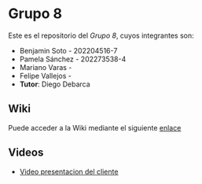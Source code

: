 # Grupo 8

Este es el repositorio del *Grupo 8*, cuyos integrantes son:
* Benjamin Soto   - 202204516-7
* Pamela Sánchez  - 202273538-4
* Mariano Varas   -
* Felipe Vallejos - 
* **Tutor**: Diego Debarca 

## Wiki
Puede acceder a la Wiki mediante el siguiente [enlace](https://gitlab.com/analisis-y-dise-o-de-software/Vigifia/-/wikis/home)

## Videos

* [Video presentacion del cliente](https://www.youtube.com/watch?v=abJau21SDIk)


